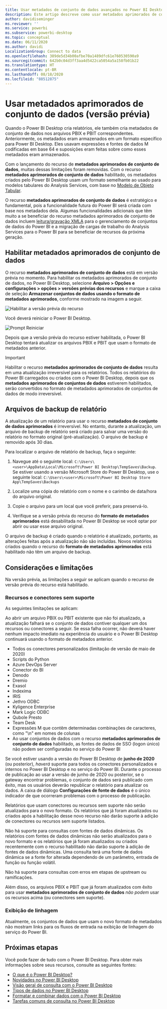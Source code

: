 ```yaml
---
title: Usar metadados de conjunto de dados avançados no Power BI Desktop (versão prévia)
description: Este artigo descreve como usar metadados aprimorados de conjunto de dados no Power BI.
author: davidiseminger
ms.reviewer: ''
ms.service: powerbi
ms.subservice: powerbi-desktop
ms.topic: conceptual
ms.date: 06/11/2020
ms.author: davidi
LocalizationGroup: Connect to data
ms.openlocfilehash: 389de5d34b00afbe70a1489dfc61e760530590a9
ms.sourcegitcommit: 642b0c04d3ff3aa4d5422ca5054a5a158fb01b22
ms.translationtype: HT
ms.contentlocale: pt-BR
ms.lasthandoff: 08/18/2020
ms.locfileid: "88512875"
---
```

# <a name="using-enhanced-dataset-metadata-preview"></a>Usar metadados aprimorados de conjunto de dados (versão prévia)

Quando o Power BI Desktop cria relatórios, ele também cria metadados de conjunto de dados nos arquivos PBIX e PBIT correspondentes. Anteriormente, os metadados eram armazenados em um formato específico para Power BI Desktop. Eles usavam expressões e fontes de dados M codificadas em base 64 e suposições eram feitas sobre como esses metadados eram armazenados.

Com o lançamento do recurso de **metadados aprimorados de conjunto de dados**, muitas dessas limitações foram removidas. Com o recurso **metadados aprimorados de conjunto de dados** habilitado, os metadados criados pelo Power BI Desktop usam um formato semelhante ao usado para modelos tabulares do Analysis Services, com base no [Modelo de Objeto Tabular](/analysis-services/tom/introduction-to-the-tabular-object-model-tom-in-analysis-services-amo).


O recurso **metadados aprimorados de conjunto de dados** é estratégico e fundamental, pois a funcionalidade futura do Power BI será criada com base nos metadados dela. Algumas funcionalidades adicionais que têm muito a se beneficiar do recurso metadados aprimorados de conjunto de dados incluem [leitura/gravação XMLA](https://docs.microsoft.com/power-platform-release-plan/2019wave2/business-intelligence/xmla-readwrite) para o gerenciamento de conjuntos de dados do Power BI e a migração de cargas de trabalho do Analysis Services para o Power BI para se beneficiar de recursos da próxima geração.



## <a name="enable-enhanced-dataset-metadata"></a>Habilitar metadados aprimorados de conjunto de dados

O recurso **metadados aprimorados de conjunto de dados** está em versão prévia no momento. Para habilitar os metadados aprimorados de conjunto de dados, no Power BI Desktop, selecione **Arquivo > Opções e configurações > opções > versões prévias dos recursos** e marque a caixa de seleção **Armazenar conjuntos de dados usando o formato de metadados aprimorados**, conforme mostrado na imagem a seguir. 

![Habilitar a versão prévia do recurso](media/desktop-enhanced-dataset-metadata/enhanced-dataset-metadata-01.png)

Você deverá reiniciar o Power BI Desktop.

![Prompt Reiniciar](media/desktop-enhanced-dataset-metadata/enhanced-dataset-metadata-02.png)

Depois que a versão prévia do recurso estiver habilitada, o Power BI Desktop tentará atualizar os arquivos PBIX e PBIT que usam o formato de metadados anterior. 

> [!IMPORTANT]
> Habilitar o recurso **metadados aprimorados de conjunto de dados** resulta em uma atualização irreversível para os relatórios. Todos os relatórios do Power BI carregados ou criados com o Power BI Desktop, depois que os **metadados aprimorados de conjuntos de dados** estiverem habilitados, serão convertidos no formato de metadados aprimorados de conjuntos de dados de modo irreversível.

## <a name="report-backup-files"></a>Arquivos de backup de relatório

A atualização de um relatório para usar o recurso **metadados de conjunto de dados aprimorados** é irreversível. No entanto, durante a atualização, um arquivo de backup de relatório será criado para salvar uma versão do relatório no formato original (pré-atualização). O arquivo de backup é removido após 30 dias. 

Para localizar o arquivo de relatório de backup, faça o seguinte:

1. Navegue até o seguinte local: ```C:\Users\<user>\AppData\Local\Microsoft\Power BI Desktop\TempSaves\Backup```. Se estiver usando a versão Microsoft Store do Power BI Desktop, use o seguinte local: ```C:\Users\<user>\Microsoft\Power BI Desktop Store App\TempSaves\Backups``` 

2. Localize uma cópia do relatório com o nome e o carimbo de data/hora do arquivo original.

3. Copie o arquivo para um local que você preferir, para preservá-lo.

4. Verifique se a versão prévia do recurso do **formato de metadados aprimorados** está desabilitada no Power BI Desktop se você optar por abrir ou usar esse arquivo original. 

O arquivo de backup é criado quando o relatório é atualizado, portanto, as alterações feitas após a atualização não são incluídas. Novos relatórios criados quando o recurso do **formato de metadados aprimorados** está habilitado não têm um arquivo de backup.


## <a name="considerations-and-limitations"></a>Considerações e limitações

Na versão prévia, as limitações a seguir se aplicam quando o recurso de versão prévia do recurso está habilitado.

### <a name="unsupported-features-and-connectors"></a>Recursos e conectores sem suporte

As seguintes limitações se aplicam:

Ao abrir um arquivo PBIX ou PBIT existente que não foi atualizado, a atualização falhará se o conjunto de dados contiver qualquer um dos recursos ou conectores a seguir. Se essa falha ocorrer, não deverá haver nenhum impacto imediato na experiência do usuário e o Power BI Desktop continuará usando o formato de metadados anterior.

* Todos os conectores personalizados (limitação de versão de maio de 2020)
* Scripts do Python
* Azure DevOps Server
* Conector do BI
* Denodo
* Dremio
* Exasol
* Indexima
* IRIS
* Jethro ODBC
* Kyligence Enterprise
* Mark Logic ODBC
* Qubole Presto
* Team Desk
* Expressões M que contêm determinadas combinações de caracteres, como "\\n" em nomes de colunas
* Ao usar conjuntos de dados com o recurso **metadados aprimorados de conjunto de dados** habilitado, as fontes de dados de SSO (logon único) não podem ser configuradas no serviço do Power BI

Se você estiver usando a versão do Power BI Desktop de **junho de 2020** (ou posterior), *haverá* suporte para todos os conectores personalizados e internos no Power BI Desktop e no serviço do Power BI. Durante o processo de publicação ao usar a versão de junho de 2020 ou posterior, se o gateway encontrar problemas, o conjunto de dados será publicado com êxito, mas os usuários deverão republicar o relatório para atualizar os dados. A caixa de diálogo **Configurações de fonte de dados** é o único indicador de que ocorreram problemas com o processo de publicação.

Relatórios que usam conectores ou recursos sem suporte não serão atualizados para o novo formato. Os relatórios que já foram atualizados ou criados após a habilitação desse novo recurso não darão suporte à adição de conectores ou recursos sem suporte listados. 

Não há suporte para consultas com fontes de dados dinâmicas. Os relatórios com fontes de dados dinâmicas não serão atualizados para o novo formato e os relatórios que já foram atualizados ou criados recentemente com o recurso habilitado não darão suporte à adição de fontes de dados dinâmicas. Uma consulta terá uma fonte de dados dinâmica se a fonte for alterada dependendo de um parâmetro, entrada de função ou função volátil. 

Não há suporte para consultas com erros em etapas de upstream ou ramificações. 

Além disso, os arquivos PBIX e PBIT que já foram atualizados com êxito para usar **metadados aprimorados de conjunto de dados** *não podem* usar os recursos acima (ou conectores sem suporte).

### <a name="lineage-view"></a>Exibição de linhagem
Atualmente, os conjuntos de dados que usam o novo formato de metadados não mostram links para os fluxos de entrada na exibição de linhagem do serviço do Power BI.

## <a name="next-steps"></a>Próximas etapas

Você pode fazer de tudo com o Power BI Desktop. Para obter mais informações sobre seus recursos, consulte as seguintes fontes:

* [O que é o Power BI Desktop?](../fundamentals/desktop-what-is-desktop.md)
* [Novidades no Power BI Desktop](../fundamentals/desktop-latest-update.md)
* [Visão geral de consulta com o Power BI Desktop](../transform-model/desktop-query-overview.md)
* [Tipos de dados no Power BI Desktop](desktop-data-types.md)
* [Formatar e combinar dados com o Power BI Desktop](desktop-shape-and-combine-data.md)
* [Tarefas comuns de consulta no Power BI Desktop](../transform-model/desktop-common-query-tasks.md)
